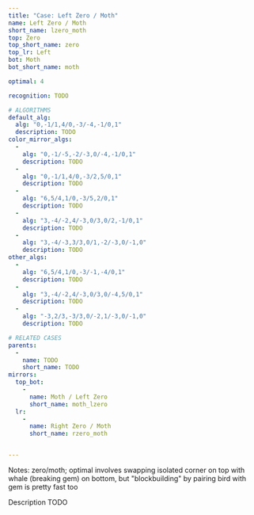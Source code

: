 ```yaml
---
title: "Case: Left Zero / Moth"
name: Left Zero / Moth
short_name: lzero_moth
top: Zero
top_short_name: zero
top_lr: Left
bot: Moth
bot_short_name: moth

optimal: 4

recognition: TODO

# ALGORITHMS
default_alg:
  alg: "0,-1/1,4/0,-3/-4,-1/0,1"
  description: TODO
color_mirror_algs:
  -
    alg: "0,-1/-5,-2/-3,0/-4,-1/0,1"
    description: TODO
  -
    alg: "0,-1/1,4/0,-3/2,5/0,1"
    description: TODO
  -
    alg: "6,5/4,1/0,-3/5,2/0,1"
    description: TODO
  -
    alg: "3,-4/-2,4/-3,0/3,0/2,-1/0,1"
    description: TODO
  -
    alg: "3,-4/-3,3/3,0/1,-2/-3,0/-1,0"
    description: TODO
other_algs:
  -
    alg: "6,5/4,1/0,-3/-1,-4/0,1"
    description: TODO
  -
    alg: "3,-4/-2,4/-3,0/3,0/-4,5/0,1"
    description: TODO
  -
    alg: "-3,2/3,-3/3,0/-2,1/-3,0/-1,0"
    description: TODO

# RELATED CASES
parents:
  -
    name: TODO
    short_name: TODO
mirrors:
  top_bot:
    -
      name: Moth / Left Zero
      short_name: moth_lzero
  lr:
    -
      name: Right Zero / Moth
      short_name: rzero_moth


---
```


Notes: zero/moth; optimal involves swapping isolated corner on top with whale (breaking gem) on bottom, but "blockbuilding" by pairing bird with gem is pretty fast too

Description TODO

